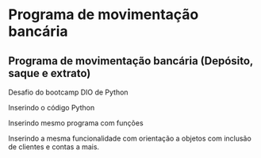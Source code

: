 # Programa de movimentação bancária

## Programa de movimentação bancária (Depósito, saque e extrato)

Desafio do bootcamp DIO de Python


Inserindo o código Python

Inserindo mesmo programa com funções

Inserindo a mesma funcionalidade com orientação a objetos com inclusão de clientes e contas a mais.
